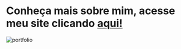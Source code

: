 # Conheça mais sobre mim, acesse meu site clicando <a href="https://devdanielmaica.vercel.app/" target="_blank">aqui!</a>
![portfolio](https://github.com/user-attachments/assets/d39d272d-aea9-4d4e-b1dc-f36a88e4a81b)
